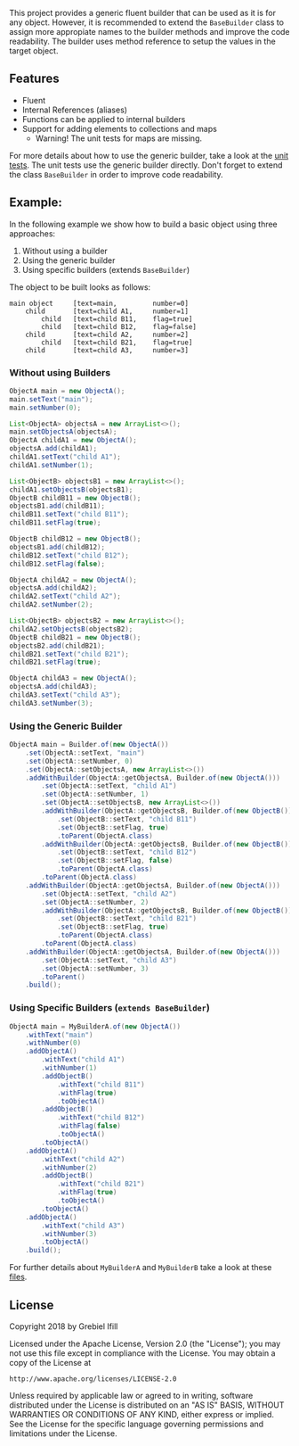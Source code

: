 This project provides a generic fluent builder that can be used as it is for any object. However, it is recommended to extend the ``BaseBuilder`` class to assign more appropiate names to the builder methods and improve the code readability. The builder uses method reference to setup the values in the target object.

## Features
- Fluent
- Internal References (aliases)
- Functions can be applied to internal builders
- Support for adding elements to collections and maps
  - Warning! The unit tests for maps are missing.

For more details about how to use the generic builder, take a look at the <a href='https://github.com/ifillbrito/fluent-builder/blob/master/builder/src/test/java/com/ifillbrito/builder/BuilderTest.java'>unit tests</a>. The unit tests use the generic builder directly. Don't forget to extend the class ``BaseBuilder`` in order to improve code readability.

## Example:
In the following example we show how to build a basic object using three approaches:
1. Without using a builder
2. Using the generic builder
3. Using specific builders (extends ``BaseBuilder``)

The object to be built looks as follows:
````
main object     [text=main,         number=0]
    child       [text=child A1,     number=1]
        child   [text=child B11,    flag=true]
        child   [text=child B12,    flag=false]
    child       [text=child A2,     number=2]
        child   [text=child B21,    flag=true]
    child       [text=child A3,     number=3]
````

### Without using Builders
```java
ObjectA main = new ObjectA();
main.setText("main");
main.setNumber(0);

List<ObjectA> objectsA = new ArrayList<>();
main.setObjectsA(objectsA);
ObjectA childA1 = new ObjectA();
objectsA.add(childA1);
childA1.setText("child A1");
childA1.setNumber(1);

List<ObjectB> objectsB1 = new ArrayList<>();
childA1.setObjectsB(objectsB1);
ObjectB childB11 = new ObjectB();
objectsB1.add(childB11);
childB11.setText("child B11");
childB11.setFlag(true);

ObjectB childB12 = new ObjectB();
objectsB1.add(childB12);
childB12.setText("child B12");
childB12.setFlag(false);

ObjectA childA2 = new ObjectA();
objectsA.add(childA2);
childA2.setText("child A2");
childA2.setNumber(2);

List<ObjectB> objectsB2 = new ArrayList<>();
childA2.setObjectsB(objectsB2);
ObjectB childB21 = new ObjectB();
objectsB2.add(childB21);
childB21.setText("child B21");
childB21.setFlag(true);

ObjectA childA3 = new ObjectA();
objectsA.add(childA3);
childA3.setText("child A3");
childA3.setNumber(3);
``` 

### Using the Generic Builder
````java
ObjectA main = Builder.of(new ObjectA())
    .set(ObjectA::setText, "main")
    .set(ObjectA::setNumber, 0)
    .set(ObjectA::setObjectsA, new ArrayList<>())
    .addWithBuilder(ObjectA::getObjectsA, Builder.of(new ObjectA()))
        .set(ObjectA::setText, "child A1")
        .set(ObjectA::setNumber, 1)
        .set(ObjectA::setObjectsB, new ArrayList<>())
        .addWithBuilder(ObjectA::getObjectsB, Builder.of(new ObjectB()))
            .set(ObjectB::setText, "child B11")
            .set(ObjectB::setFlag, true)
            .toParent(ObjectA.class)
        .addWithBuilder(ObjectA::getObjectsB, Builder.of(new ObjectB()))
            .set(ObjectB::setText, "child B12")
            .set(ObjectB::setFlag, false)
            .toParent(ObjectA.class)
        .toParent(ObjectA.class)
    .addWithBuilder(ObjectA::getObjectsA, Builder.of(new ObjectA()))
        .set(ObjectA::setText, "child A2")
        .set(ObjectA::setNumber, 2)
        .addWithBuilder(ObjectA::getObjectsB, Builder.of(new ObjectB()))
            .set(ObjectB::setText, "child B21")
            .set(ObjectB::setFlag, true)
            .toParent(ObjectA.class)
        .toParent(ObjectA.class)
    .addWithBuilder(ObjectA::getObjectsA, Builder.of(new ObjectA()))
        .set(ObjectA::setText, "child A3")
        .set(ObjectA::setNumber, 3)
        .toParent()
    .build();
````

### Using Specific Builders (``extends BaseBuilder``)
````java
ObjectA main = MyBuilderA.of(new ObjectA())
    .withText("main")
    .withNumber(0)
    .addObjectA()
        .withText("child A1")
        .withNumber(1)
        .addObjectB()
            .withText("child B11")
            .withFlag(true)
            .toObjectA()
        .addObjectB()
            .withText("child B12")
            .withFlag(false)
            .toObjectA()
        .toObjectA()
    .addObjectA()
        .withText("child A2")
        .withNumber(2)
        .addObjectB()
            .withText("child B21")
            .withFlag(true)
            .toObjectA()
        .toObjectA()
    .addObjectA()
        .withText("child A3")
        .withNumber(3)
        .toObjectA()
    .build();
````

For further details about ``MyBuilderA`` and ``MyBuilderB`` take a look at these <a href='https://github.com/ifillbrito/fluent-builder/tree/master/builder/src/test/java/com/ifillbrito/example'>files</a>.

## License

Copyright 2018 by Grebiel Ifill

Licensed under the Apache License, Version 2.0 (the "License");
you may not use this file except in compliance with the License.
You may obtain a copy of the License at

    http://www.apache.org/licenses/LICENSE-2.0

Unless required by applicable law or agreed to in writing, software
distributed under the License is distributed on an "AS IS" BASIS,
WITHOUT WARRANTIES OR CONDITIONS OF ANY KIND, either express or implied.
See the License for the specific language governing permissions and
limitations under the License.
